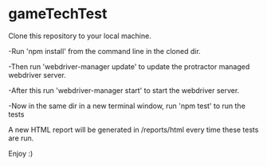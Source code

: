 # gameTechTest

Clone this repository to your local machine.

-Run 'npm install' from the command line in the cloned dir.

-Then run 'webdriver-manager update' to update the protractor managed webdriver server.

-After this run 'webdriver-manager start' to start the webdriver server.

-Now in the same dir in a new terminal window, run 'npm test' to run the tests

A new HTML report will be generated in /reports/html every time these tests are run.


Enjoy :)
